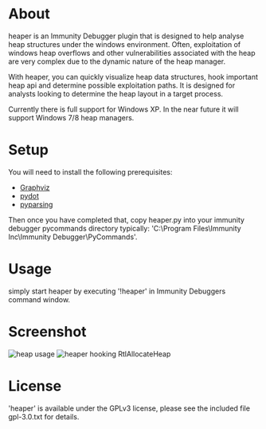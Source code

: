 About
=====

heaper is an Immunity Debugger plugin that is designed to help analyse heap structures under the windows environment. Often, exploitation of windows heap overflows and other vulnerabilities associated with the heap are very complex due to the dynamic nature of the heap manager.

With heaper, you can quickly visualize heap data structures, hook important heap api and determine possible exploitation paths. It is designed for analysts looking to determine the heap layout in a target process.

Currently there is full support for Windows XP. In the near future it will support Windows 7/8 heap managers.

Setup
=====

You will need to install the following prerequisites:

- [Graphviz](http://www.graphviz.org/Download.php)
- [pydot](http://code.google.com/p/pydot/)
- [pyparsing](http://sourceforge.net/projects/pyparsing/)

Then once you have completed that, copy heaper.py into your immunity debugger pycommands directory typically: 'C:\Program Files\Immunity Inc\Immunity Debugger\PyCommands\'.

Usage
=====

simply start heaper by executing '!heaper' in Immunity Debuggers command window.

Screenshot
==========

![heap usage](https://github.com/mrmee/heaper/raw/master/heaper_usage.png "heaper usage")
![heaper hooking RtlAllocateHeap](https://github.com/mrmee/heaper/raw/master/heaper_example.png "heaper hooking RtlAllocateHeap")

License
=======

'heaper' is available under the GPLv3 license, please see the included file gpl-3.0.txt for details.
